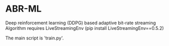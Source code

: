 # ABR-ML
Deep reinforcement learning (DDPG) based adaptive bit-rate streaming Algorithm
requires LiveStreamingEnv (pip install LiveStreamingEnv==0.5.2)

The main script is 'train.py'.
